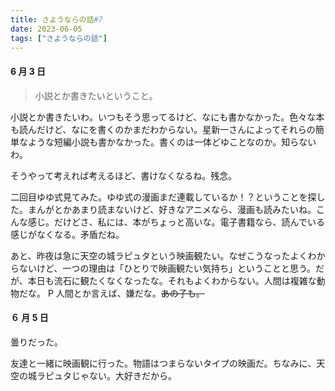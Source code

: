 ```yaml
---
title: さようならの話#7
date: 2023-06-05
tags: ["さようならの話"]
---
```


#### 6 月 3 日

> 小説とか書きたいということ。

小説とか書きたいわ。いつもそう思ってるけど、なにも書かなかった。色々な本も読んだけど、なにを書くのかまだわからない。星新一さんによってそれらの簡単なような短編小説も書かなかった。書くのは一体どゆことなのか。知らないわ。

そうやって考えれば考えるほど、書けなくなるね。残念。

二回目ゆゆ式見てみた。ゆゆ式の漫画まだ連載しているか！？ということを探した。まんがとかあまり読まないけど、好きなアニメなら、漫画も読みたいね。こんな感じ。だけどさ、私には、本がちょっと高いな。電子書籍なら、読んでいる感じがなくなる。矛盾だね。

あと、昨夜は急に天空の城ラピュタという映画観たい。なぜこうなったよくわからないけど、一つの理由は「ひとりで映画観たい気持ち」ということと思う。だが、本日も流石に観たくなくなったな。それもよくわからない。人間は複雑な動物だな。
P
人間とか言えば、嫌だな。~~あの子も。~~

#### ６ 月 5 日

曇りだった。

友達と一緒に映画観に行った。物語はつまらないタイプの映画だ。ちなみに、天空の城ラピュタじゃない。大好きだから。


